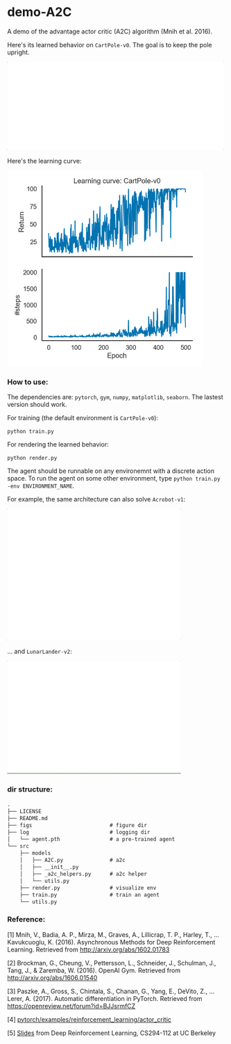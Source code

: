 # demo-A2C

A demo of the advantage actor critic (A2C) algorithm (Mnih et al. 2016). 

Here's its learned behavior on `CartPole-v0`. The goal is to keep the pole upright. 

<img src="https://github.com/qihongl/demo-advantage-actor-critic/blob/master/figs/render-CartPole-v0.gif" width=500>

Here's the learning curve: 

<img src="https://github.com/qihongl/demo-advantage-actor-critic/blob/master/figs/lc-CartPole-v0.png" width=450>


### How to use: 

The dependencies are: `pytorch`, `gym`, `numpy`, `matplotlib`, `seaborn`. The lastest version should work. 

For training (the default environment is `CartPole-v0`): 
```
python train.py
```

For rendering the learned behavior:
```
python render.py
```

The agent should be runnable on any environemnt with a discrete action space. To run the agent on some other environment, type `python train.py -env ENVIRONMENT_NAME`.

For example, the same architecture can also solve `Acrobot-v1`: 

<img src="https://github.com/qihongl/demo-advantage-actor-critic/blob/master/figs/render-Acrobot-v1.gif" width=400>


... and `LunarLander-v2`: 

<img src="https://github.com/qihongl/demo-advantage-actor-critic/blob/master/figs/render-LunarLander-v2.gif" width=400>



### dir structure: 
```
.
├── LICENSE
├── README.md
├── figs                         # figure dir
├── log                          # logging dir 
│   └── agent.pth                # a pre-trained agent
└── src
    ├── models
    │   ├── A2C.py               # a2c
    │   ├── __init__.py
    │   ├── _a2c_helpers.py      # a2c helper 
    │   └── utils.py
    ├── render.py                # visualize env 
    ├── train.py                 # train an agent
    └── utils.py

```

### Reference: 

[1] 
Mnih, V., Badia, A. P., Mirza, M., Graves, A., Lillicrap, T. P., Harley, T., … Kavukcuoglu, K. (2016). Asynchronous Methods for Deep Reinforcement Learning. Retrieved from http://arxiv.org/abs/1602.01783

[2] 
Brockman, G., Cheung, V., Pettersson, L., Schneider, J., Schulman, J., Tang, J., & Zaremba, W. (2016). OpenAI Gym. Retrieved from http://arxiv.org/abs/1606.01540

[3] 
Paszke, A., Gross, S., Chintala, S., Chanan, G., Yang, E., DeVito, Z., … Lerer, A. (2017). Automatic differentiation in PyTorch. Retrieved from https://openreview.net/forum?id=BJJsrmfCZ

[4] 
<a href="https://github.com/pytorch/examples/blob/master/reinforcement_learning/actor_critic.py">pytorch/examples/reinforcement_learning/actor_critic</a>

[5] 
<a href="http://rail.eecs.berkeley.edu/deeprlcourse/static/slides/lec-6.pdf">Slides</a> from 
Deep Reinforcement Learning, CS294-112 at UC Berkeley
